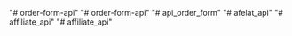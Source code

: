 "# order-form-api" 
"# order-form-api" 
"# api_order_form" 
"# afelat_api" 
"# affiliate_api" 
"# affiliate_api" 
